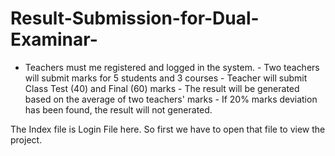 # Result-Submission-for-Dual-Examinar-
- Teachers must me registered and logged in the system.  - Two teachers will submit marks for 5 students and 3 courses - Teacher will submit Class Test (40) and Final (60) marks - The result will be generated based on the average of two teachers' marks - If 20% marks deviation has been found, the result will not generated.

The Index file is Login File here. So first we have to open that file to view the project.
